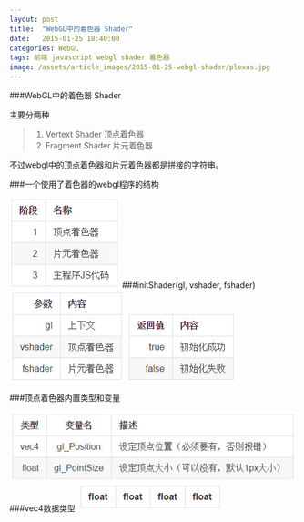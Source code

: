 ```yaml
---
layout: post
title:  "WebGL中的着色器 Shader"
date:   2015-01-25 18:40:00
categories: WebGL
tags: 前端 javascript webgl shader 着色器
image: /assets/article_images/2015-01-25-webgl-shader/plexus.jpg
---
```

###WebGL中的着色器 Shader

主要分两种
> 1. Vertext Shader 顶点着色器
> 2. Fragment Shader 片元着色器

不过webgl中的顶点着色器和片元着色器都是拼接的字符串。


###一个使用了着色器的webgl程序的结构

<img src="/assets/article_images/2015-01-25-webgl-shader/2015-01-25_234943.jpg">
###initShader(gl, vshader, fshader)

<img src="/assets/article_images/2015-01-25-webgl-shader/2015-01-25_235117.jpg">
<img src="/assets/article_images/2015-01-25-webgl-shader/2015-01-25_235138.jpg">

###顶点着色器内置类型和变量

<img src="/assets/article_images/2015-01-25-webgl-shader/2015-01-25_235151.jpg">
###vec4数据类型

<img src="/assets/article_images/2015-01-25-webgl-shader/2015-01-25_235207.jpg">

